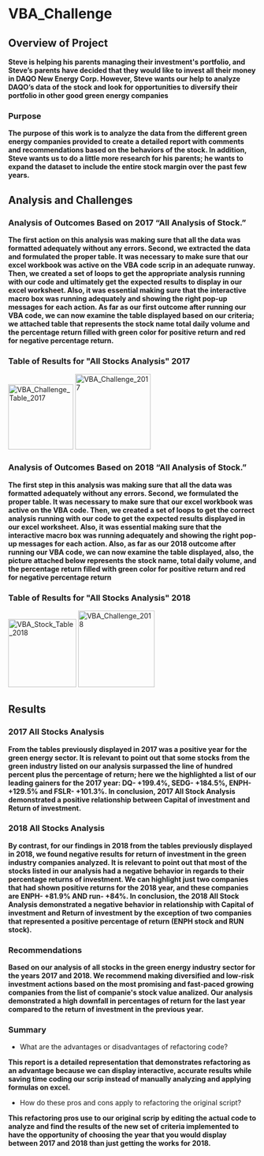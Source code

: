 # VBA_Challenge

## Overview of Project
    
   **Steve is helping his parents managing their investment's portfolio, and Steve’s parents have decided that they would like to invest all their money in DAQO New Energy Corp. However, Steve wants our help to analyze DAQO’s data of the stock and look for opportunities to diversify their portfolio in other good green energy companies**

### Purpose
     
     
   **The purpose of this work is to analyze the data from the different green energy companies provided to create a detailed report with comments and recommendations based on the behaviors of the stock. In addition, Steve wants us to do a little more research for his parents; he wants to expand the dataset to include the entire stock margin over the past few years.**



## Analysis and Challenges
  
  ### Analysis of Outcomes Based on 2017 “All Analysis of Stock.”
      
      
   **The first action on this analysis was making sure that all the data was formatted adequately without any errors. Second, we extracted the data and formulated the proper table. It was necessary to make sure that our excel workbook was active on the VBA code scrip in an adequate runway. Then, we created a set of loops to get the appropriate analysis running with our code and ultimately get the expected results to display in our excel worksheet. Also, it was essential making sure that the interactive macro box was running adequately and showing the right pop-up messages for each action. As far as our first outcome after running our VBA code, we can now examine the table displayed based on our criteria; we attached table that represents the stock name total daily volume and the percentage return filled with green color for positive return and red for negative percentage return.**

### Table of Results for "All Stocks Analysis" 2017

<img width="132" alt="VBA_Challenge_Table_2017" src="https://user-images.githubusercontent.com/81654454/120022363-507b1d00-bfba-11eb-8b65-cb18a276dde2.PNG">

<img width="153" alt="VBA_Challenge_2017" src="https://user-images.githubusercontent.com/81654454/120023284-94225680-bfbb-11eb-88e3-c4ac7c92ccd5.PNG">



### Analysis of Outcomes Based on 2018 “All Analysis of Stock.”
      
      
   **The first step in this analysis was making sure that all the data was formatted adequately without any errors. Second, we formulated the proper table. It was necessary to make sure that our excel workbook was active on the VBA code. Then, we created a set of loops to get the correct analysis running with our code to get the expected results displayed in our excel worksheet. Also, it was essential making sure that the interactive macro box was running adequately and showing the right pop-up messages for each action. Also, as far as our 2018 outcome after running our VBA code, we can now examine the table displayed, also, the picture attached below represents the stock name, total daily volume, and the percentage return filled with green color for positive return and red for negative percentage return**

### Table of Results for "All Stocks Analysis"  2018

<img width="138" alt="VBA_Stock_Table_2018" src="https://user-images.githubusercontent.com/81654454/120022794-eadb6080-bfba-11eb-9aea-8015d54b70a6.PNG">

<img width="155" alt="VBA_Challenge_2018" src="https://user-images.githubusercontent.com/81654454/120023316-9d132800-bfbb-11eb-8a2c-303c860262ce.PNG">



## Results
  
  
  ### 2017 All Stocks Analysis
       
       
   **From the tables previously displayed in 2017 was a positive year for the green energy sector. It is relevant to point out that some stocks from the green industry listed on our analysis surpassed the line of hundred percent plus the percentage of return; here we the highlighted a list of our leading gainers for the 2017 year: DQ- +199.4%, SEDG- +184.5%, ENPH- +129.5% and FSLR- +101.3%. In conclusion, 2017 All Stock Analysis demonstrated a positive relationship between Capital of investment and Return of investment.** 


   
   ### 2018 All Stocks Analysis 
        
  
  **By contrast, for our findings in 2018 from the tables previously displayed in 2018, we found negative results for return of investment in the green industry companies analyzed. It is relevant to point out that most of the stocks listed in our analysis had a negative behavior in regards to their percentage returns of investment. We can highlight just two companies that had shown positive returns for the 2018 year, and these companies are ENPH- +81.9% AND run- +84%. In conclusion, the 2018 All Stock Analysis demonstrated a negative behavior in relationship with Capital of investment and Return of investment by the exception of two companies that represented a positive percentage of return (ENPH stock and RUN stock).**

 
 
 
 
  ### Recommendations
  
  **Based on our analysis of all stocks in the green energy industry sector for the years 2017 and 2018. We recommend making diversified and low-risk investment actions based on the most promising and fast-paced growing companies from the list of companie's stock value analized. Our analysis demonstrated a high downfall in percentages of return for the last year compared to the return of investment in the previous year.**



 
 ### Summary

-	What are the advantages or disadvantages of refactoring code?

**This report is a detailed representation that demonstrates refactoring as an advantage because we can display interactive, accurate results while saving time coding our scrip instead of manually analyzing and applying formulas on excel.**


-	How do these pros and cons apply to refactoring the original script?

**This refactoring pros use to our original scrip by editing the actual code to analyze and find the results of the new set of criteria implemented to have the opportunity of choosing the year that you would display between 2017 and 2018 than just getting the works for 2018.**
